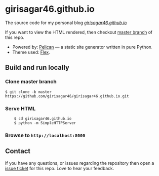 # girisagar46.github.io

The source code for my personal blog *[girisagar46.github.io](https://girisagar46.github.io)*

If you want to view the HTML rendered, then checkout [master branch](https://github.com/girisagar46/girisagar46.github.io/tree/master) of this repo.

* Powered by: [Pelican](http://getpelican.com/) — a static site generator written in pure Python. 
* Theme used: [Flex](https://github.com/alexandrevicenzi/Flex).


## Build and run locally

### Clone master branch
    
```
$ git clone -b master https://github.com/girisagar46/girisagar46.github.io.git
```

### Serve HTML

```
    $ cd girisagar46.github.io
    $ python -m SimpleHTTPServer
```    
### Browse to `http://localhost:8000`

## Contact

If you have any questions, or issues regarding the repository then open a [issue ticket](https://github.com/girisagar46/girisagar46.github.io/issues/new) for this repo. Love to hear your feedback.
